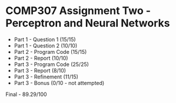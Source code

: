 # COMP307 Assignment Two - Perceptron and Neural Networks

- Part 1 - Question 1 (15/15)
- Part 1 - Question 2 (10/10)
- Part 2 - Program Code (15/15)
- Part 2 - Report (10/10)
- Part 3 - Program Code (25/25)
- Part 3 - Report (8/10)
- Part 3 - Refinement (11/15)
- Part 3 - Bonus (0/10 - not attempted)

Final - 89.29/100
